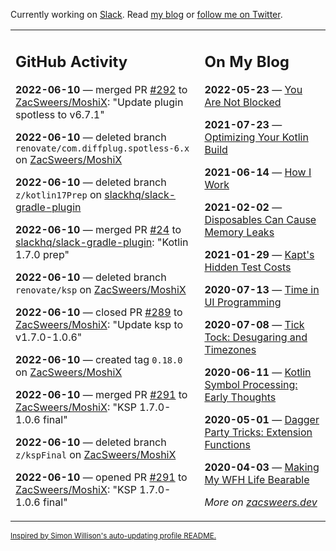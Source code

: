 Currently working on [Slack](https://slack.com/). Read [my blog](https://zacsweers.dev/) or [follow me on Twitter](https://twitter.com/ZacSweers).

<table><tr><td valign="top" width="60%">

## GitHub Activity
<!-- githubActivity starts -->
**2022-06-10** — merged PR [#292](https://github.com/ZacSweers/MoshiX/pull/292) to [ZacSweers/MoshiX](https://github.com/ZacSweers/MoshiX): "Update plugin spotless to v6.7.1"

**2022-06-10** — deleted branch `renovate/com.diffplug.spotless-6.x` on [ZacSweers/MoshiX](https://github.com/ZacSweers/MoshiX)

**2022-06-10** — deleted branch `z/kotlin17Prep` on [slackhq/slack-gradle-plugin](https://github.com/slackhq/slack-gradle-plugin)

**2022-06-10** — merged PR [#24](https://github.com/slackhq/slack-gradle-plugin/pull/24) to [slackhq/slack-gradle-plugin](https://github.com/slackhq/slack-gradle-plugin): "Kotlin 1.7.0 prep"

**2022-06-10** — deleted branch `renovate/ksp` on [ZacSweers/MoshiX](https://github.com/ZacSweers/MoshiX)

**2022-06-10** — closed PR [#289](https://github.com/ZacSweers/MoshiX/pull/289) to [ZacSweers/MoshiX](https://github.com/ZacSweers/MoshiX): "Update ksp to v1.7.0-1.0.6"

**2022-06-10** — created tag `0.18.0` on [ZacSweers/MoshiX](https://github.com/ZacSweers/MoshiX)

**2022-06-10** — merged PR [#291](https://github.com/ZacSweers/MoshiX/pull/291) to [ZacSweers/MoshiX](https://github.com/ZacSweers/MoshiX): "KSP 1.7.0-1.0.6 final"

**2022-06-10** — deleted branch `z/kspFinal` on [ZacSweers/MoshiX](https://github.com/ZacSweers/MoshiX)

**2022-06-10** — opened PR [#291](https://github.com/ZacSweers/MoshiX/pull/291) to [ZacSweers/MoshiX](https://github.com/ZacSweers/MoshiX): "KSP 1.7.0-1.0.6 final"
<!-- githubActivity ends -->
</td><td valign="top" width="40%">

## On My Blog
<!-- blog starts -->
**2022-05-23** — [You Are Not Blocked](https://www.zacsweers.dev/you-are-not-blocked/)

**2021-07-23** — [Optimizing Your Kotlin Build](https://www.zacsweers.dev/optimizing-your-kotlin-build/)

**2021-06-14** — [How I Work](https://www.zacsweers.dev/how-i-work/)

**2021-02-02** — [Disposables Can Cause Memory Leaks](https://www.zacsweers.dev/disposables-can-cause-memory-leaks/)

**2021-01-29** — [Kapt's Hidden Test Costs](https://www.zacsweers.dev/kapts-hidden-test-costs/)

**2020-07-13** — [Time in UI Programming](https://www.zacsweers.dev/time-in-ui/)

**2020-07-08** — [Tick Tock: Desugaring and Timezones](https://www.zacsweers.dev/ticktock-desugaring-timezones/)

**2020-06-11** — [Kotlin Symbol Processing: Early Thoughts](https://www.zacsweers.dev/kotlin-symbol-processor-early-thoughts/)

**2020-05-01** — [Dagger Party Tricks: Extension Functions](https://www.zacsweers.dev/dagger-party-tricks-extension-functions/)

**2020-04-03** — [Making My WFH Life Bearable](https://www.zacsweers.dev/making-wfh-life-bearable/)
<!-- blog ends -->
_More on [zacsweers.dev](https://zacsweers.dev/)_
</td></tr></table>

<sub><a href="https://simonwillison.net/2020/Jul/10/self-updating-profile-readme/">Inspired by Simon Willison's auto-updating profile README.</a></sub>
